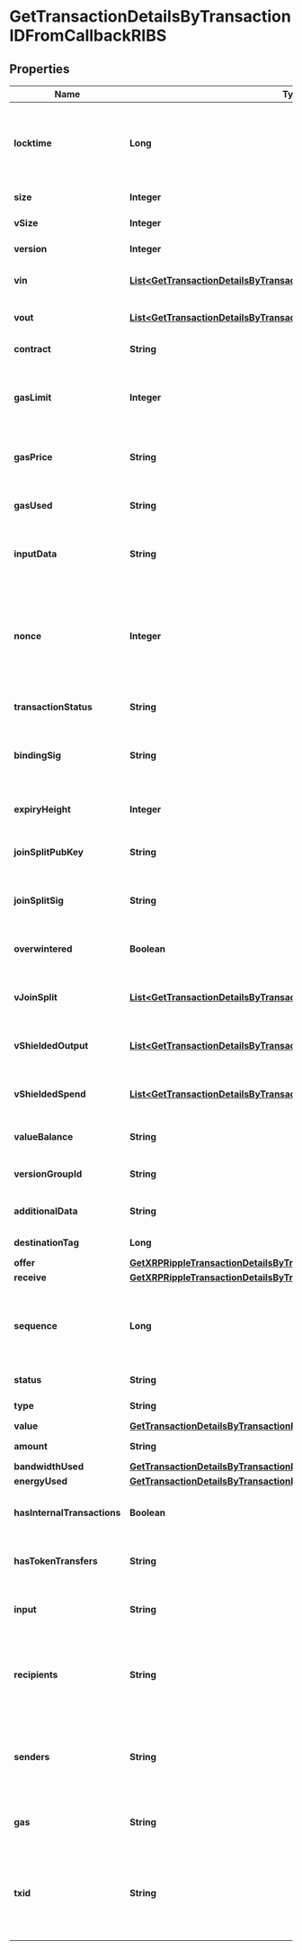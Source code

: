 

# GetTransactionDetailsByTransactionIDFromCallbackRIBS


## Properties

| Name | Type | Description | Notes |
|------------ | ------------- | ------------- | -------------|
|**locktime** | **Long** | Represents the locktime on the transaction on the specific blockchain, i.e. the blockheight at which the transaction is valid. |  |
|**size** | **Integer** | Represents the total size of this transaction. |  |
|**vSize** | **Integer** | Represents the virtual size of this transaction. |  |
|**version** | **Integer** | Defines the version of the transaction. |  |
|**vin** | [**List&lt;GetTransactionDetailsByTransactionIDRIBSZVinInner&gt;**](GetTransactionDetailsByTransactionIDRIBSZVinInner.md) | Object Array representation of transaction inputs |  |
|**vout** | [**List&lt;GetTransactionDetailsByTransactionIDFromCallbackRIBSZVoutInner&gt;**](GetTransactionDetailsByTransactionIDFromCallbackRIBSZVoutInner.md) | Object Array representation of transaction outputs |  |
|**contract** | **String** | Represents the specific transaction contract. |  |
|**gasLimit** | **Integer** | Represents the maximum amount of gas allowed in the block in order to determine how many transactions it can fit. |  |
|**gasPrice** | **String** | Represents the price offered to the miner to purchase this amount of gas. |  |
|**gasUsed** | **String** | Represents the exact unit of gas that was used for the transaction. |  |
|**inputData** | **String** | Represents additional information that is required for the transaction. |  |
|**nonce** | **Integer** | Represents the sequential running number for an address, starting from 0 for the first transaction. E.g., if the nonce of a transaction is 10, it would be the 11th transaction sent from the sender&#39;s address. |  |
|**transactionStatus** | **String** | Represents the status of this transaction. |  |
|**bindingSig** | **String** | It is used to enforce balance of Spend and Output transfers, in order to prevent their replay across transactions. |  |
|**expiryHeight** | **Integer** | Represents a block height after which the transaction will expire. |  |
|**joinSplitPubKey** | **String** | Represents an encoding of a JoinSplitSig public validating key. |  |
|**joinSplitSig** | **String** | Is used to sign transactions that contain at least one JoinSplit description. |  |
|**overwintered** | **Boolean** | \&quot;Overwinter\&quot; is the network upgrade for the Zcash blockchain. |  |
|**vJoinSplit** | [**List&lt;GetTransactionDetailsByTransactionIDRIBSZVJoinSplitInner&gt;**](GetTransactionDetailsByTransactionIDRIBSZVJoinSplitInner.md) | Represents a sequence of JoinSplit descriptions using BCTV14 proofs. |  |
|**vShieldedOutput** | [**List&lt;GetTransactionDetailsByTransactionIDRIBSZVShieldedOutputInner&gt;**](GetTransactionDetailsByTransactionIDRIBSZVShieldedOutputInner.md) | Object Array representation of transaction output descriptions |  |
|**vShieldedSpend** | [**List&lt;GetTransactionDetailsByTransactionIDRIBSZVShieldedSpendInner&gt;**](GetTransactionDetailsByTransactionIDRIBSZVShieldedSpendInner.md) | Object Array representation of transaction spend descriptions |  |
|**valueBalance** | **String** | String representation of the transaction value balance |  |
|**versionGroupId** | **String** | Represents the transaction version group ID |  |
|**additionalData** | **String** | Represents additional data that may be needed. |  |
|**destinationTag** | **Long** | Defines the destination tag value. |  [optional] |
|**offer** | [**GetXRPRippleTransactionDetailsByTransactionIDRIOffer**](GetXRPRippleTransactionDetailsByTransactionIDRIOffer.md) |  |  |
|**receive** | [**GetXRPRippleTransactionDetailsByTransactionIDRIReceive**](GetXRPRippleTransactionDetailsByTransactionIDRIReceive.md) |  |  |
|**sequence** | **Long** | Defines the transaction input&#39;s sequence as an integer, which is is used when transactions are replaced with newer versions before LockTime. |  |
|**status** | **String** | Defines the status of the transaction. |  |
|**type** | **String** | Defines the type of the transaction. |  |
|**value** | [**GetTransactionDetailsByTransactionIDFromCallbackRIBSXValue**](GetTransactionDetailsByTransactionIDFromCallbackRIBSXValue.md) |  |  |
|**amount** | **String** | Representation of the amount value. |  |
|**bandwidthUsed** | [**GetTransactionDetailsByTransactionIDFromCallbackRIBSTBandwidthUsed**](GetTransactionDetailsByTransactionIDFromCallbackRIBSTBandwidthUsed.md) |  |  |
|**energyUsed** | [**GetTransactionDetailsByTransactionIDFromCallbackRIBSTEnergyUsed**](GetTransactionDetailsByTransactionIDFromCallbackRIBSTEnergyUsed.md) |  |  |
|**hasInternalTransactions** | **Boolean** | Defines if the transaction includes internal transactions (true) or not (false). |  |
|**hasTokenTransfers** | **String** | Defines if the transaction includes token transfers (true) or not (false). |  |
|**input** | **String** | Represents additional information that is required for the transaction. |  |
|**recipients** | **String** | Represents a list of recipient addresses with the respective amounts. In account-based protocols like Ethereum there is only one address in this list. |  |
|**senders** | **String** | Represents a list of sender addresses with the respective amounts. In account-based protocols like Ethereum there is only one address in this list. |  |
|**gas** | **String** | Represents the price offered to the miner to purchase this amount of gas. |  |
|**txid** | **String** | Represents the unique identifier of a transaction, i.e. it could be transactionId in UTXO-based protocols like Bitcoin, and transaction hash in Ethereum blockchain. |  |



